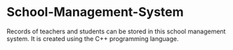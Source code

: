 # School-Management-System
Records of teachers and students can be stored in this school management system. It is created using the C++ programming language.
